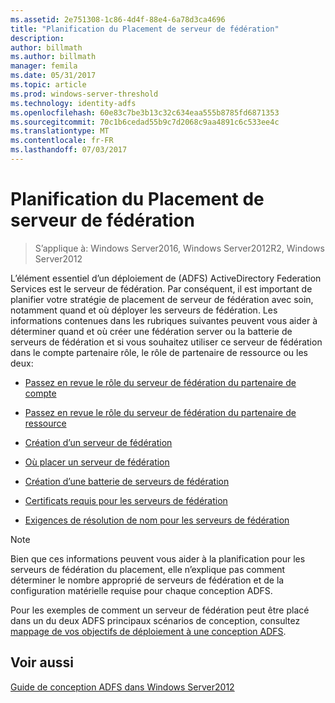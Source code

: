 ```yaml
---
ms.assetid: 2e751308-1c86-4d4f-88e4-6a78d3ca4696
title: "Planification du Placement de serveur de fédération"
description: 
author: billmath
ms.author: billmath
manager: femila
ms.date: 05/31/2017
ms.topic: article
ms.prod: windows-server-threshold
ms.technology: identity-adfs
ms.openlocfilehash: 60e83c7be3b13c32c634eaa555b8785fd6871353
ms.sourcegitcommit: 70c1b6cedad55b9c7d2068c9aa4891c6c533ee4c
ms.translationtype: MT
ms.contentlocale: fr-FR
ms.lasthandoff: 07/03/2017
---
```

# <a name="planning-federation-server-placement"></a>Planification du Placement de serveur de fédération

>S’applique à: Windows Server2016, Windows Server2012R2, Windows Server2012

L’élément essentiel d’un déploiement de \(ADFS\) ActiveDirectory Federation Services est le serveur de fédération. Par conséquent, il est important de planifier votre stratégie de placement de serveur de fédération avec soin, notamment quand et où déployer les serveurs de fédération. Les informations contenues dans les rubriques suivantes peuvent vous aider à déterminer quand et où créer une fédération server ou la batterie de serveurs de fédération et si vous souhaitez utiliser ce serveur de fédération dans le compte partenaire rôle, le rôle de partenaire de ressource ou les deux:  
  
-   [Passez en revue le rôle du serveur de fédération du partenaire de compte](Review-the-Role-of-the-Federation-Server-in-the-Account-Partner.md)  
  
-   [Passez en revue le rôle du serveur de fédération du partenaire de ressource](Review-the-Role-of-the-Federation-Server-in-the-Resource-Partner.md)  
  
-   [Création d’un serveur de fédération](When-to-Create-a-Federation-Server.md)  
  
-   [Où placer un serveur de fédération](Where-to-Place-a-Federation-Server.md)  
  
-   [Création d’une batterie de serveurs de fédération](When-to-Create-a-Federation-Server-Farm.md)  
  
-   [Certificats requis pour les serveurs de fédération](Certificate-Requirements-for-Federation-Servers.md)  
  
-   [Exigences de résolution de nom pour les serveurs de fédération](Name-Resolution-Requirements-for-Federation-Servers.md)  
  
> [!NOTE]  
> Bien que ces informations peuvent vous aider à la planification pour les serveurs de fédération du placement, elle n’explique pas comment déterminer le nombre approprié de serveurs de fédération et de la configuration matérielle requise pour chaque conception ADFS.  
  
Pour les exemples de comment un serveur de fédération peut être placé dans un du deux ADFS principaux scénarios de conception, consultez [mappage de vos objectifs de déploiement à une conception ADFS](Mapping-Your-Deployment-Goals-to-an-AD-FS-Design.md).  
  
## <a name="see-also"></a>Voir aussi
[Guide de conception ADFS dans Windows Server2012](AD-FS-Design-Guide-in-Windows-Server-2012.md)


